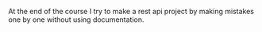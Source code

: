 At the end of the course I try to make a rest api project by making mistakes one by one without using documentation.
